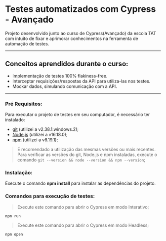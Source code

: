 # Testes automatizados com Cypress - Avançado

Projeto desenvolvido junto ao curso de Cypress(Avançado) da escola TAT com intuito de fixar e aprimorar conhecimentos na ferramenta de automação de testes.

---
## Conceitos aprendidos durante o curso:

- Implementação de testes 100% flakiness-free.
- Interceptar requisições/respostas da API para utiliza-las nos testes.
- Mockar dados, simulando comunicação com a API.
---
### **Pré Requisitos**:
Para executar o projeto de testes em seu computador, é necessário ter instalado: 

- [git](https://git-scm.com/) (utilizei a v2.38.1.windows.2);
- [Node.js](https://nodejs.org/en/) (utilizei a v16.18.0);
- [npm](https://www.npmjs.com/) (utilizei a v8.19.1);

> É recomendado a utilização das mesmas versões ou mais recentes.
> Para verificar as versões do git, Node.js e npm instaladas, execute o comando `git --version && node --version && npm --version`;

### **Instalação**:
Execute o comando **npm install** para instalar as dependências do projeto.

### **Comandos para execução de testes**:

>Execute este comando para abrir o Cypress em modo Interativo;
~~~
npm run
~~~

>Execute este comando para abrir o Cypress em modo Headless;
~~~
npm open
~~~